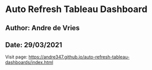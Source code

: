 # Auto Refresh Tableau Dashboard

## Author: Andre de Vries

## Date: 29/03/2021

Visit page: https://andre347.github.io/auto-refresh-tableau-dashboards/index.html
